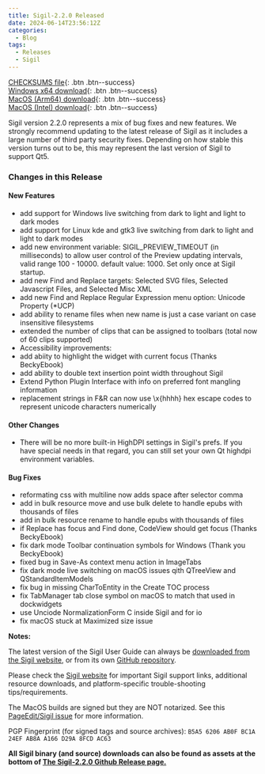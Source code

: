 ```yaml
---
title: Sigil-2.2.0 Released
date: 2024-06-14T23:56:12Z
categories:
  - Blog
tags:
  - Releases
  - Sigil
---
```


[CHECKSUMS file](https://github.com/Sigil-Ebook/Sigil/releases/download/2.2.0/Sigil-2.2.0-CHECKSUMS.sha256.txt){: .btn .btn--success}<br/>
[Windows x64 download](https://github.com/Sigil-Ebook/Sigil/releases/download/2.2.0/Sigil-2.2.0-Windows-x64-Setup.exe){: .btn .btn--success}<br/>
[MacOS (Arm64) download](https://github.com/Sigil-Ebook/Sigil/releases/download/2.2.0/Sigil.app-2.2.0-Mac-arm64.txz){: .btn .btn--success}<br/>
[MacOS (Intel) download](https://github.com/Sigil-Ebook/Sigil/releases/download/2.2.0/Sigil.app-2.2.0-Mac-x86_64.txz){: .btn .btn--success}

Sigil version 2.2.0 represents a mix of bug fixes and new features.  We strongly recommend updating to the latest release of Sigil as it includes a large number of third party security fixes. Depending on how stable this version turns out to be, this may represent the last version of Sigil to support Qt5.

### Changes in this Release
#### New Features
- add support for Windows live switching from dark to light and light to dark modes
- add support for Linux kde and gtk3 live switching from dark to light and light to dark modes
- add new environment variable: SIGIL_PREVIEW_TIMEOUT (in milliseconds) to allow user control of the Preview updating intervals, valid range 100 - 10000. default value: 1000.  Set only once at Sigil startup.
- add new Find and Replace targets: Selected SVG files, Selected Javascript Files, and Selected Misc XML
- add new Find and Replace Regular Expression menu option: Unicode Property (*UCP)
- add ability to rename files when new name is just a case variant on case insensitive filesystems
- extended the number of clips that can be assigned to toolbars (total now of 60 clips supported)
- Accessibility improvements:
- add abiity to highlight the widget with current focus (Thanks BeckyEbook)
- add ability to double text insertion point width throughout Sigil
- Extend Python Plugin Interface with info on preferred font mangling information
- replacement strings in F&R can now use \x{hhhh} hex escape codes to represent unicode characters numerically

#### Other Changes
- There will be no more built-in HighDPI settings in Sigil's prefs. If you have special needs in that regard, you can still set your own Qt highdpi environment variables.
      
#### Bug Fixes
- reformating css with multiline now adds space after selector comma
- add in bulk resource move and use bulk delete to handle epubs with thousands of files
- add in bulk resource rename to handle epubs with thousands of files
- if Replace has focus and Find done, CodeView should get focus (Thanks BeckyEbook)
- fix dark mode Toolbar continuation symbols for Windows (Thank you BeckyEbook)
- fixed bug in Save-As context menu action in ImageTabs
- fix dark mode live switching on macOS issues qith QTreeView and QStandardItemModels
- fix bug in missing CharToEntity in the Create TOC process
- fix TabManager tab close symbol on macOS to match that used in dockwidgets
- use Unciode NormalizationForm C inside Sigil and for io
- fix macOS stuck at Maximized size issue

__Notes:__

The latest version of the Sigil User Guide can always be [downloaded from the Sigil website](https://sigil-ebook.com/sigil/guide), or from its own [GitHub repository](https://github.com/Sigil-Ebook/sigil-user-guide/releases/latest).

Please check the [Sigil website](https://sigil-ebook.com/sigil) for important Sigil support links, additional resource downloads, and platform-specific trouble-shooting tips/requirements.

The MacOS builds are signed but they are NOT notarized.  See this [PageEdit/Sigil issue]( https://github.com/Sigil-Ebook/PageEdit/issues/31) for more information.

PGP Fingerprint (for signed tags and source archives): `B5A5 6206 AB0F BC1A 24EF AB8A A166 D29A 8FCD AC63`

__All Sigil binary (and source) downloads can also be found as assets at the bottom of [The Sigil-2.2.0 Github Release page.](https://github.com/Sigil-Ebook/Sigil/releases/tag/2.2.0)__

